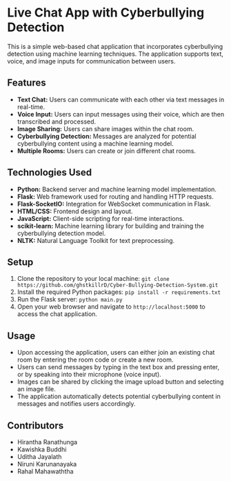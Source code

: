 # Live Chat App with Cyberbullying Detection
This is a simple web-based chat application that incorporates cyberbullying detection using machine learning techniques. The application supports text, voice, and image inputs for communication between users.

## Features
- **Text Chat:** Users can communicate with each other via text messages in real-time.
- **Voice Input:** Users can input messages using their voice, which are then transcribed and processed.
- **Image Sharing:** Users can share images within the chat room.
- **Cyberbullying Detection:** Messages are analyzed for potential cyberbullying content using a machine learning model.
- **Multiple Rooms:** Users can create or join different chat rooms.

## Technologies Used
- **Python:** Backend server and machine learning model implementation.
- **Flask:** Web framework used for routing and handling HTTP requests.
- **Flask-SocketIO:** Integration for WebSocket communication in Flask.
- **HTML/CSS:** Frontend design and layout.
- **JavaScript:** Client-side scripting for real-time interactions.
- **scikit-learn:** Machine learning library for building and training the cyberbullying detection model.
- **NLTK:** Natural Language Toolkit for text preprocessing.

## Setup
1. Clone the repository to your local machine: `git clone https://github.com/ghstkillrD/Cyber-Bullying-Detection-System.git`
2. Install the required Python packages: `pip install -r requirements.txt`
3. Run the Flask server: `python main.py`
4. Open your web browser and navigate to `http://localhost:5000` to access the chat application.

## Usage
- Upon accessing the application, users can either join an existing chat room by entering the room code or create a new room.
- Users can send messages by typing in the text box and pressing enter, or by speaking into their microphone (voice input).
- Images can be shared by clicking the image upload button and selecting an image file.
- The application automatically detects potential cyberbullying content in messages and notifies users accordingly.

## Contributors
- Hirantha Ranathunga
- Kawishka Buddhi
- Uditha Jayalath
- Niruni Karunanayaka
- Rahal Mahawaththa

